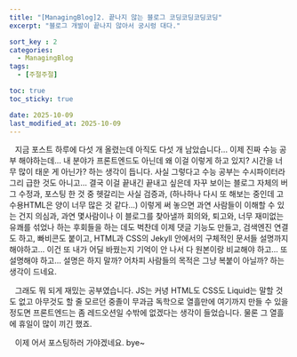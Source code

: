 ```yaml
---
title: "[ManagingBlog]2. 끝나지 않는 블로그 코딩코딩코딩코딩"
excerpt: "블로그 개발이 끝나지 않아서 궁시렁 대다."

sort_key : 2
categories:
  - ManagingBlog
tags:
  - [주절주절]

toc: true
toc_sticky: true

date: 2025-10-09
last_modified_at: 2025-10-09
---
```


⠀지금 포스트 하루에 다섯 개 올렸는데 아직도 다섯 개 남았습니다... 이제 진짜 수능 공부 해야하는데... 내 분야가 프론트엔드도 아닌데 왜 이걸 이렇게 하고 있지? 시간을 너무 많이 태운 게 아닌가? 하는 생각이 듭니다. 사실 그렇다고 수능 공부는 수시파이터라 그리 급한 것도 아니고... 결국 이걸 끝내긴 끝내고 싶은데 자꾸 보이는 블로그 자체의 버그 수정과, 포스팅 한 것 중 헷갈리는 사실 검증과, (하나하나 다시 또 해보는 중인데 고수용HTML은 양이 너무 많은 것 같다...) 이렇게 써 놓으면 과연 사람들이 이해할 수 있는 건지 의심과, 과연 몇사람이나 이 블로그를 찾아낼까 회의와, 퇴고와, 너무 재미없는 유쾌를 섞었나 하는 후회들을 하는 데도 벅찬데 이제 댓글 기능도 만들고, 검색엔진 연결도 하고, 빠비콘도 붙이고, HTML과 CSS의 Jekyll 안에서의 구체적인 문서들 설명까지 해야하고... 이건 또 내가 어딜 바꿨는지 기억이 안 나서 다 원본이랑 비교해야 하고... 또 설명해야 하고... 설명은 하지 말까? 어차피 사람들의 목적은 그냥 복붙이 아닐까? 하는 생각이 드네요.

⠀그래도 뭐 되게 재밌는 공부였습니다. JS는 커녕 HTML도 CSS도 Liquid는 말할 것도 없고 아무것도 할 줄 모르던 중졸이 무과금 독학으로 열흘만에 여기까지 만들 수 있을 정도면 프론트엔드는 좀 레드오션일 수밖에 없겠다는 생각이 들었습니다. 물론 그 열흘에 휴일이 많이 끼긴 했죠. 

⠀이제 어서 포스팅하러 가야겠네요. bye~